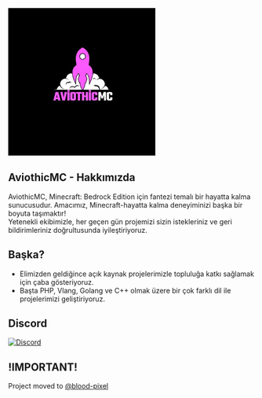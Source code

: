 <img src="https://raw.githubusercontent.com/AviothicMC/.github/main/logo-black.jpg" alt="image" width="300" height="auto">

## AviothicMC - Hakkımızda
AviothicMC, Minecraft: Bedrock Edition için fantezi temalı bir hayatta kalma sunucusudur. Amacımız, Minecraft-hayatta kalma deneyiminizi başka bir boyuta taşımaktır! <br/>
Yetenekli ekibimizle, her geçen gün projemizi sizin istekleriniz ve geri bildirimleriniz doğrultusunda iyileştiriyoruz.

## Başka?

- Elimizden geldiğince açık kaynak projelerimizle topluluğa katkı sağlamak için çaba gösteriyoruz.
- Başta PHP, Vlang, Golang ve C++ olmak üzere bir çok farklı dil ile projelerimizi geliştiriyoruz.

## Discord
<a href="https://discord.gg/beCkCt5428"><img src="https://img.shields.io/discord/1216446276070150246?label=discord&color=7289DA&logo=discord" alt="Discord" /></a>


## !IMPORTANT!
Project moved to [@blood-pixel](https://github.com/blood-pixel)
